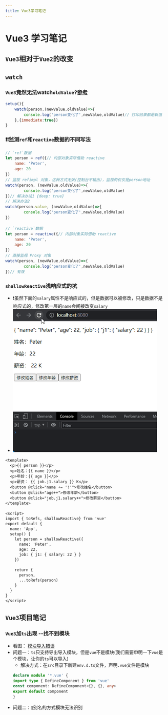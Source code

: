 ```yaml
---
title: Vue3学习笔记
---
```


# Vue3 学习笔记

## `Vue3`相对于`Vue2`的改变

## `watch`

### `Vue3`竟然无法watch`oldValue`?[参考](https://www.bilibili.com/video/BV1Zy4y1K7SH?p=152&spm_id_from=pageDriver&vd_source=3222fe640ca9017c65847877e892e557)

```js
setup(){
	watch(person,(newValue,oldValue)=>{
		console.log('person变化了',newValue,oldValue)// 打印结果都是新值
	},{immediate:true}) 
}
```

### ❗❗监测`ref`和`reactive`数据的不同写法

```js
// `ref`数据 
let person = ref({// 内部对象实际借助 reactive
    name: 'Peter',
    age: 20
})
// 监视 refimpl 对象，这种方式无效(控制台不输出)，监视的仅仅是person地址
watch(person, (newValue,oldValue)=>{
		console.log('person变化了',newValue,oldValue)
})// 解决办法1 {deep: true}
// 解决办法2
watch(person.value, (newValue,oldValue)=>{
		console.log('person变化了',newValue,oldValue)
})

// `reactive`数据
let person = reactive({// 内部对象实际借助 reactive
    name: 'Peter',
    age: 20
})
// 直接监视 Proxy 对象
watch(person, (newValue,oldValue)=>{
		console.log('person变化了',newValue,oldValue)
})// 有效
```

### `shallowReactive`浅响应式的坑

- ❗虽然下面的`salary`属性不是响应式的，但是数据可以被修改，只是数据不是响应式的，修改第一层的`name`会间接改变`salary`
- ![图示](./assets/shallowReactive.gif)

```vue
<template>
  <p>{{ person }}</p>
  <p>姓名：{{ name }}</p>
  <p>年龄：{{ age }}</p>
  <p>薪资： {{ job.j1.salary }} K</p>
  <button @click="name += '!'">修改姓名</button>
  <button @click="age++">修改年龄</button>
  <button @click="job.j1.salary++">修改薪资</button>
</template>

<script>
import { toRefs, shallowReactive} from 'vue'
export default {
  name: 'App',
  setup() {
    let person = shallowReactive({
      name: 'Peter',
      age: 22,
      job: { j1: { salary: 22 } }
    })

    return {
      person,
      ...toRefs(person)
    }
  }
}
</script>
```

## `Vue3`项目笔记

### `Vue3`加`ts`出现 --找不到模块
- 看图：
[模块导入错误](./assets/vue3_@.png)
- 问题一：`ts`只支持导出导入模块，但是`vue`不是模块(我们需要申明一下`vue`是个模块，让你的`ts`可以导入)
  - 解决方式：在`src`目录下新建`env.d.ts`文件，声明`.vue`文件是模块
  ```ts
  declare module '*.vue' {
  import type { DefineComponent } from 'vue'
  const component: DefineComponent<{}, {}, any>
  export default component
  }
  ``` 
- 问题二：`@`别名的方式模块无法识别